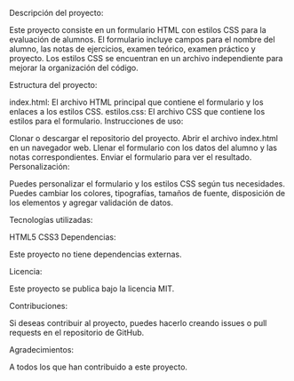 Descripción del proyecto:

Este proyecto consiste en un formulario HTML con estilos CSS para la evaluación de alumnos. El formulario incluye campos para el nombre del alumno, las notas de ejercicios, examen teórico, examen práctico y proyecto. Los estilos CSS se encuentran en un archivo independiente para mejorar la organización del código.

Estructura del proyecto:

index.html: El archivo HTML principal que contiene el formulario y los enlaces a los estilos CSS.
estilos.css: El archivo CSS que contiene los estilos para el formulario.
Instrucciones de uso:

Clonar o descargar el repositorio del proyecto.
Abrir el archivo index.html en un navegador web.
Llenar el formulario con los datos del alumno y las notas correspondientes.
Enviar el formulario para ver el resultado.
Personalización:

Puedes personalizar el formulario y los estilos CSS según tus necesidades. Puedes cambiar los colores, tipografías, tamaños de fuente, disposición de los elementos y agregar validación de datos.

Tecnologías utilizadas:

HTML5
CSS3
Dependencias:

Este proyecto no tiene dependencias externas.

Licencia:

Este proyecto se publica bajo la licencia MIT.

Contribuciones:

Si deseas contribuir al proyecto, puedes hacerlo creando issues o pull requests en el repositorio de GitHub.

Agradecimientos:

A todos los que han contribuido a este proyecto.
